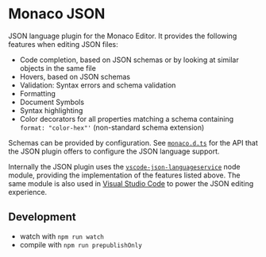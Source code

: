 # Monaco JSON

JSON language plugin for the Monaco Editor. It provides the following features when editing JSON files:

- Code completion, based on JSON schemas or by looking at similar objects in the same file
- Hovers, based on JSON schemas
- Validation: Syntax errors and schema validation
- Formatting
- Document Symbols
- Syntax highlighting
- Color decorators for all properties matching a schema containing `format: "color-hex"'` (non-standard schema extension)

Schemas can be provided by configuration. See [`monaco.d.ts`](./monaco.d.ts)
for the API that the JSON plugin offers to configure the JSON language support.

Internally the JSON plugin uses the [`vscode-json-languageservice`](https://github.com/microsoft/vscode-json-languageservice)
node module, providing the implementation of the features listed above. The same module is also used
in [Visual Studio Code](https://github.com/microsoft/vscode) to power the JSON editing experience.

## Development

- watch with `npm run watch`
- compile with `npm run prepublishOnly`
